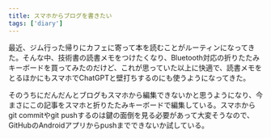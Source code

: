 ```yaml
---
title: スマホからブログを書きたい
tags: ['diary']
---
```


最近、ジム行った帰りにカフェに寄って本を読むことがルーティンになってきた。そんな中、技術書の読書メモをつけたくなり、Bluetooth対応の折りたたみキーボードを買ってみたのだけど、これが思っていた以上に快適で、読書メモをとるほかにもスマホでChatGPTと壁打ちするのにも使うようになってきた。

そのうちにだんだんとブログもスマホから編集できないかと思うようになり、今まさにこの記事をスマホと折りたたみキーボードで編集している。スマホからgit commitやgit pushするのは鍵の面倒を見る必要があって大変そうなので、GitHubのAndroidアプリからpushまでできないか試している。